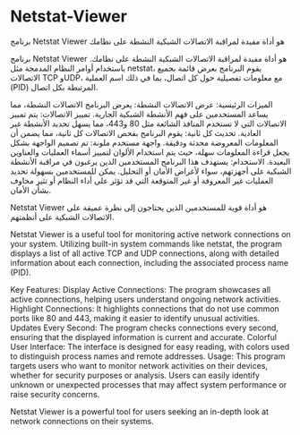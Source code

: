 # Netstat-Viewer
برنامج Netstat Viewer هو أداة مفيدة لمراقبة الاتصالات الشبكية النشطة على نظامك


برنامج Netstat Viewer هو أداة مفيدة لمراقبة الاتصالات الشبكية النشطة على نظامك. باستخدام أوامر النظام المدمجة مثل netstat، يقوم البرنامج بعرض قائمة بجميع الاتصالات TCP وUDP، مع معلومات تفصيلية حول كل اتصال، بما في ذلك اسم العملية (PID) المرتبطة بكل اتصال.

الميزات الرئيسية:
عرض الاتصالات النشطة: يعرض البرنامج الاتصالات النشطة، مما يساعد المستخدمين على فهم الأنشطة الشبكية الجارية.
تمييز الاتصالات: يتم تمييز الاتصالات التي لا تستخدم المنافذ الشائعة مثل 80 و443، مما يسهل تحديد الأنشطة غير العادية.
تحديث كل ثانية: يقوم البرنامج بفحص الاتصالات كل ثانية، مما يضمن أن المعلومات المعروضة محدثة ودقيقة.
واجهة مستخدم ملونة: تم تصميم الواجهة بشكل يجعل قراءة المعلومات سهلة، حيث يتم استخدام الألوان لتمييز أسماء العمليات والعناوين البعيدة.
الاستخدام:
يستهدف هذا البرنامج المستخدمين الذين يرغبون في مراقبة الأنشطة الشبكية على أجهزتهم، سواء لأغراض الأمان أو التحليل. يمكن للمستخدمين بسهولة تحديد العمليات غير المعروفة أو غير المتوقعة التي قد تؤثر على أداء النظام أو تثير مخاوف بشأن الأمان.

Netstat Viewer هو أداة قوية للمستخدمين الذين يحتاجون إلى نظرة عميقة على الاتصالات الشبكية على أنظمتهم.

Netstat Viewer is a useful tool for monitoring active network connections on your system. Utilizing built-in system commands like netstat, the program displays a list of all active TCP and UDP connections, along with detailed information about each connection, including the associated process name (PID).

Key Features:
Display Active Connections: The program showcases all active connections, helping users understand ongoing network activities.
Highlight Connections: It highlights connections that do not use common ports like 80 and 443, making it easier to identify unusual activities.
Updates Every Second: The program checks connections every second, ensuring that the displayed information is current and accurate.
Colorful User Interface: The interface is designed for easy reading, with colors used to distinguish process names and remote addresses.
Usage:
This program targets users who want to monitor network activities on their devices, whether for security purposes or analysis. Users can easily identify unknown or unexpected processes that may affect system performance or raise security concerns.

Netstat Viewer is a powerful tool for users seeking an in-depth look at network connections on their systems.
